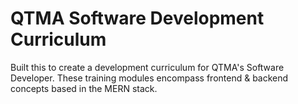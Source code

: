 # QTMA Software Development Curriculum 

Built this to create a development curriculum for QTMA's Software Developer. These training modules encompass frontend & backend concepts based in the MERN stack. 
